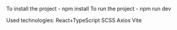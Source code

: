 To install the project - npm install
To run the project - npm run dev

Used technologies:
React+TypeScript
SCSS
Axios
Vite
